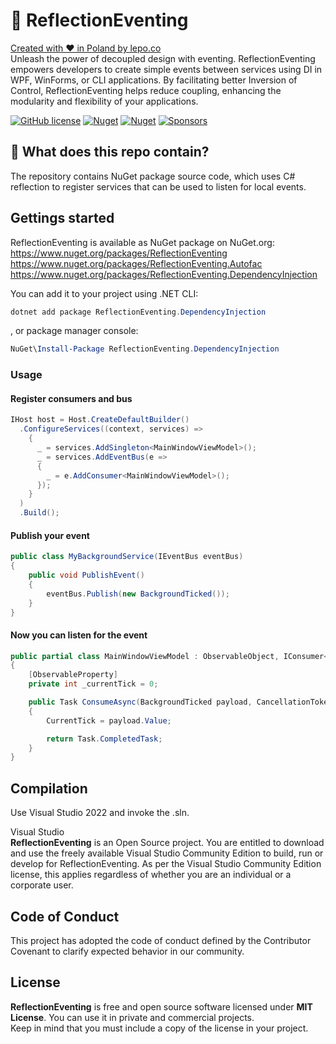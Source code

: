 # 🚎 ReflectionEventing

[Created with ❤ in Poland by lepo.co](https://dev.lepo.co/)  
Unleash the power of decoupled design with eventing. ReflectionEventing empowers developers to create simple events between services using DI in WPF, WinForms, or CLI applications. By facilitating better Inversion of Control, ReflectionEventing helps reduce coupling, enhancing the modularity and flexibility of your applications.

[![GitHub license](https://img.shields.io/github/license/lepoco/reflectioneventing)](https://github.com/lepoco/reflectioneventing/blob/master/LICENSE) [![Nuget](https://img.shields.io/nuget/v/ReflectionEventing)](https://www.nuget.org/packages/ReflectionEventing/) [![Nuget](https://img.shields.io/nuget/dt/ReflectionEventing?label=nuget)](https://www.nuget.org/packages/ReflectionEventing/) [![Sponsors](https://img.shields.io/github/sponsors/lepoco)](https://github.com/sponsors/lepoco)

## 👀 What does this repo contain?

The repository contains NuGet package source code, which uses C# reflection to register services that can be used to listen for local events.

## Gettings started

ReflectionEventing is available as NuGet package on NuGet.org:  
https://www.nuget.org/packages/ReflectionEventing  
https://www.nuget.org/packages/ReflectionEventing.Autofac  
https://www.nuget.org/packages/ReflectionEventing.DependencyInjection

You can add it to your project using .NET CLI:

```powershell
dotnet add package ReflectionEventing.DependencyInjection
```

, or package manager console:

```powershell
NuGet\Install-Package ReflectionEventing.DependencyInjection
```

### Usage

#### Register consumers and bus

```csharp
IHost host = Host.CreateDefaultBuilder()
  .ConfigureServices((context, services) =>
    {
      _ = services.AddSingleton<MainWindowViewModel>();
      _ = services.AddEventBus(e =>
      {
        _ = e.AddConsumer<MainWindowViewModel>();
      });
    }
  )
  .Build();
```

#### Publish your event

```csharp
public class MyBackgroundService(IEventBus eventBus)
{
    public void PublishEvent()
    {
        eventBus.Publish(new BackgroundTicked());
    }
}
```

#### Now you can listen for the event

```csharp
public partial class MainWindowViewModel : ObservableObject, IConsumer<BackgroundTicked>
{
    [ObservableProperty]
    private int _currentTick = 0;

    public Task ConsumeAsync(BackgroundTicked payload, CancellationToken cancellationToken)
    {
        CurrentTick = payload.Value;

        return Task.CompletedTask;
    }
}
```

## Compilation

Use Visual Studio 2022 and invoke the .sln.

Visual Studio  
**ReflectionEventing** is an Open Source project. You are entitled to download and use the freely available Visual Studio Community Edition to build, run or develop for ReflectionEventing. As per the Visual Studio Community Edition license, this applies regardless of whether you are an individual or a corporate user.

## Code of Conduct

This project has adopted the code of conduct defined by the Contributor Covenant to clarify expected behavior in our community.

## License

**ReflectionEventing** is free and open source software licensed under **MIT License**. You can use it in private and commercial projects.  
Keep in mind that you must include a copy of the license in your project.
